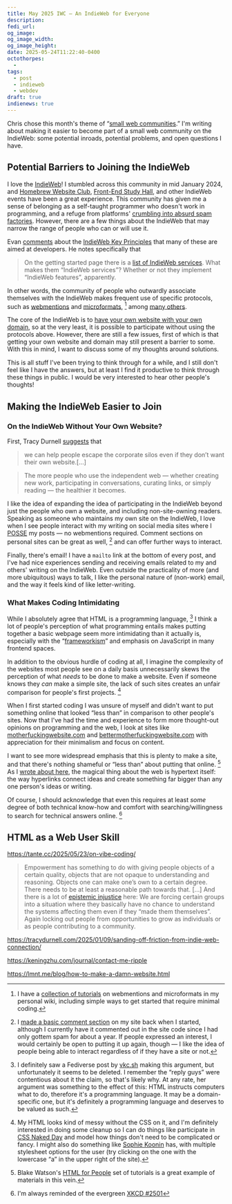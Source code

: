 ```yaml
---
title: May 2025 IWC — An IndieWeb for Everyone
description: 
fedi_url: 
og_image: 
og_image_width: 
og_image_height: 
date: 2025-05-24T11:22:40-0400
octothorpes:
  - 
tags:
  - post
  - indieweb
  - webdev
draft: true
indienews: true
---
```


<link rel="stylesheet" type="text/css" href="/styles/code/prism-dracula.css" />
<link rel="stylesheet" type="text/css" href="/styles/code/code-tweaks.css" />

Chris chose this month's theme of “[small web communities](https://thoughts.uncountable.uk/may-2025-indieweb-carnival-small-web-communities/).” I'm writing about making it easier to become part of a small web community on the IndieWeb: some potential inroads, potential problems, and open questions I have.

## Potential Barriers to Joining the IndieWeb

I love the [IndieWeb](https://indieweb.org/)! I stumbled across this community in mid January 2024, and [Homebrew Website Club](https://indieweb.org/Homebrew_Website_Club), [Front-End Study Hall](https://artlung.com/fresh/), and other IndieWeb events have been a great experience. This community has given me a sense of belonging as a self-taught programmer who doesn't work in programming, and a refuge from platforms' [crumbling into absurd spam factories](https://www.404media.co/facebooks-algorithm-is-boosting-ai-spam-that-links-to-ai-generated-ad-laden-click-farms/). However, there are a few things about the IndieWeb that may narrow the range of people who can or will use it.

Evan [comments](https://darthmall.net/2024/indieweb-is-for-devs/) about the [IndieWeb Key Principles](https://indieweb.org/principles) that many of these are aimed at developers. He notes specifically that 

> On the getting started page there is a [list of IndieWeb services](https://indieweb.org/Getting_Started#IndieWeb_Services). What makes them “IndieWeb services”? Whether or not they implement “IndieWeb features”, apparently.

In other words, the community of people who outwardly associate themselves with the IndieWeb makes frequent use of specific protocols, such as [webmentions](https://indieweb.org/Webmention) and [microformats](https://en.wikipedia.org/wiki/Microformat), [^1] among [many others](https://indieweb.org/Category:building-blocks). 

The core of the IndieWeb is to [have your own website with your own domain](https://indieweb.org/Getting_Started#Get_your_own_site), so at the very least, it is possible to participate without using the protocols above. However, there are still a few issues, first of which is that getting your own website and domain may still present a barrier to some. With this in mind, I want to discuss some of my thoughts around solutions. 

This is all stuff I've been trying to think through for a while, and I still don't feel like I have the answers, but at least I find it productive to think through these things in public. I would be very interested to hear other people's thoughts!

## Making the IndieWeb Easier to Join

### On the IndieWeb Without Your Own Website?

First, Tracy Durnell [suggests](https://tracydurnell.com/2024/05/17/indieweb-next-stage/) that 

> we can help people escape the corporate silos even if they don’t want their own website.\[…]

> The more people who use the independent web — whether creating new work, participating in conversations, curating links, or simply reading — the healthier it becomes.

I like the idea of expanding the idea of participating in the IndieWeb beyond just the people who own a website, and including non-site-owning readers. Speaking as someone who maintains my own site on the IndieWeb, I love when I see people interact with my writing on social media sites where I [POSSE](https://www.citationneeded.news/posse/) my posts — no webmentions required. Comment sections on personal sites can be great as well, [^2] and can offer further ways to interact. 

Finally, there's email! I have a `mailto` link at the bottom of every post, and I've had nice experiences sending and receiving emails related to my and others' writing on the IndieWeb. Even outside the practicality of more (and more ubiquitous) ways to talk, I like the personal nature of (non-work) email, and the way it feels kind of like letter-writing. 

### What Makes Coding Intimidating

While I absolutely agree that HTML is a programming language, [^3] I think a lot of people's perception of what programming entails makes putting together a basic webpage seem more intimidating than it actually is, especially with the “[frameworkism](https://infrequently.org/2024/11/if-not-react-then-what/)” and emphasis on JavaScript in many frontend spaces. 

In addition to the obvious hurdle of coding at all, I imagine the complexity of the websites most people see on a daily basis unnecessarily skews the perception of what *needs* to be done to make a website. Even if someone knows they *can* make a simple site, the lack of such sites creates an unfair comparison for people's first projects. [^4] 

When I first started coding I was unsure of myself and didn't want to put something online that looked “less than” in comparison to other people's sites. Now that I've had the time and experience to form more thought-out opinions on programming and the web, I look at sites like [motherfuckingwebsite.com](https://motherfuckingwebsite.com) and [bettermotherfuckingwebsite.com](http://bettermotherfuckingwebsite.com/) with appreciation for their minimalism and focus on content.

I want to see more widespread emphasis that this is plenty to make a site, and that there's nothing shameful or “less than” about putting that online. [^5] As I [wrote about here](/posts/2024/12/hypertext-memex-collaboration-socialization/), the magical thing about the web is hypertext itself: the way hyperlinks connect ideas and create something far bigger than any one person's ideas or writing.

Of course, I should acknowledge that even this requires at least *some* degree of both technical know-how and comfort with searching/willingness to search for technical answers online. [^6]

## HTML as a Web User Skill



<https://tante.cc/2025/05/23/on-vibe-coding/>
> Empowerment has something to do with giving people objects of a certain quality, objects that are not opaque to understanding and reasoning. Objects one can make one’s own to a certain degree. There needs to be at least a reasonable path towards that.
> \[…]
> And there is a lot of [epistemic injustice](https://tante.cc/2024/01/03/is-a-neural-network-like-a-pocket-calculator-ai-and-epistemic-injustice/) here: We are forcing certain groups into a situation where they basically have no chance to understand the systems affecting them even if they “made them themselves”. Again locking out people from opportunities to grow as individuals or as people contributing to a community.


https://tracydurnell.com/2025/01/09/sanding-off-friction-from-indie-web-connection/

https://keningzhu.com/journal/contact-me-ripple

https://lmnt.me/blog/how-to-make-a-damn-website.html


[^1]: I have a [collection of tutorials](https://reillyspitzfaden.com/wiki/tutorials/webmention-tutorial/) on webmentions and microformats in my personal wiki, including simple ways to get started that require minimal coding.

[^2]: I [made a basic comment section](/posts/2024/01/do-read-the-comments/) on my site back when I started, although I currently have it commented out in the site code since I had only gottem spam for about a year. If people expressed an interest, I would certainly be open to putting it up again, though — I like the idea of people being able to interact regardless of if they have a site or not.

[^3]: I definitely saw a Fediverse post by [vkc.sh](https://vkc.sh/) making this argument, but unfortunately it seems to be deleted. I remember the “reply guys” were contentious about it the claim, so that's likely why. At any rate, her argument was something to the effect of this: HTML instructs computers what to do, therefore it's a programming language. It may be a domain-specific one, but it's definitely a programming language and deserves to be valued as such.

[^4]: My HTML looks kind of messy without the CSS on it, and I'm definitely interested in doing some cleanup so I can do things like participate in [CSS Naked Day](https://css-naked-day.org/) and model how things don't need to be complicated or fancy. I might also do something like [Sophie Koonin](https://localghost.dev/) has, with multiple stylesheet options for the user (try clicking on the one with the lowercase “a” in the upper right of the site).

[^5]: Blake Watson's [HTML for People](https://htmlforpeople.com/) set of tutorials is a great example of materials in this vein.

[^6]: I'm always reminded of the evergreen [XKCD #2501](https://xkcd.com/2501/)